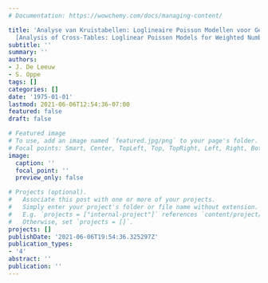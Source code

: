 ```yaml
---
# Documentation: https://wowchemy.com/docs/managing-content/

title: 'Analyse van Kruistabellen: Loglineaire Poisson Modellen voor Gewogen Aantallen
  [Analysis of Cross-Tables: Loglinear Poisson Models for Weighted Numbers]'
subtitle: ''
summary: ''
authors:
- J. De Leeuw
- S. Oppe
tags: []
categories: []
date: '1975-01-01'
lastmod: 2021-06-06T12:54:36-07:00
featured: false
draft: false

# Featured image
# To use, add an image named `featured.jpg/png` to your page's folder.
# Focal points: Smart, Center, TopLeft, Top, TopRight, Left, Right, BottomLeft, Bottom, BottomRight.
image:
  caption: ''
  focal_point: ''
  preview_only: false

# Projects (optional).
#   Associate this post with one or more of your projects.
#   Simply enter your project's folder or file name without extension.
#   E.g. `projects = ["internal-project"]` references `content/project/deep-learning/index.md`.
#   Otherwise, set `projects = []`.
projects: []
publishDate: '2021-06-06T19:54:36.325297Z'
publication_types:
- '4'
abstract: ''
publication: ''
---
```

